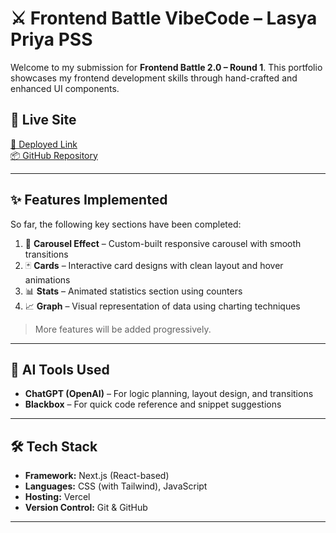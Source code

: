 # ⚔️ Frontend Battle VibeCode – Lasya Priya PSS

Welcome to my submission for **Frontend Battle 2.0 – Round 1**. This portfolio showcases my frontend development skills through hand-crafted and enhanced UI components.

## 🚀 Live Site

[🔗 Deployed Link](https://your-deployment-url.vercel.app)  
[📦 GitHub Repository](https://github.com/CyberVenom65/front-end-battle-competition)

---

## ✨ Features Implemented

So far, the following key sections have been completed:

1. 🎠 **Carousel Effect** – Custom-built responsive carousel with smooth transitions
2. 🃏 **Cards** – Interactive card designs with clean layout and hover animations
3. 📊 **Stats** – Animated statistics section using counters
4. 📈 **Graph** – Visual representation of data using charting techniques

> More features will be added progressively.

---

## 🧠 AI Tools Used

- **ChatGPT (OpenAI)** – For logic planning, layout design, and transitions
- **Blackbox** – For quick code reference and snippet suggestions

---

## 🛠 Tech Stack

- **Framework:** Next.js (React-based)
- **Languages:** CSS (with Tailwind), JavaScript
- **Hosting:** Vercel
- **Version Control:** Git & GitHub

---
